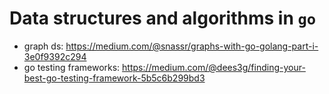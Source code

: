 # Data structures and algorithms in `go`

- graph ds: https://medium.com/@snassr/graphs-with-go-golang-part-i-3e0f9392c294
- go testing frameworks: https://medium.com/@dees3g/finding-your-best-go-testing-framework-5b5c6b299bd3